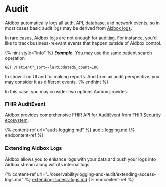 # Audit

Aidbox automatically logs all auth, API, database, and network events, so in most cases basic audit logs may be derived from [Aidbox logs](../../core-modules/logging-and-audit/).

In rare cases, Aidbox logs are not enough for auditing. For instance, you'd like to track business-relevant events that happen outside of Aidbox control.

{% hint style="info" %}
_**Example.**_ You may use the same patient search operation&#x20;

`GET /Patient?_sort=-lastUpdated&_count=100`&#x20;

to show it on UI and for making reports. And from an audit perspective, you may consider it as different events.
{% endhint %}

In this case, you may consider two options Aidbox provides.

### FHIR AuditEvent

Aidbox provides comprehensive FHIR API for [AuditEvent](https://www.hl7.org/fhir/auditevent.html) from [FHIR Security ecosystem](http://hl7.org/fhir/security.html#audit).&#x20;

{% content-ref url="audit-logging.md" %}
[audit-logging.md](audit-logging.md)
{% endcontent-ref %}

### Extending Aidbox Logs

Aidbox allows you to enhance logs with your data and push your logs into Aidbox stream along with its internal logs.

{% content-ref url="../observability/logging-and-audit/extending-access-logs.md" %}
[extending-access-logs.md](../observability/logging-and-audit/extending-access-logs.md)
{% endcontent-ref %}
